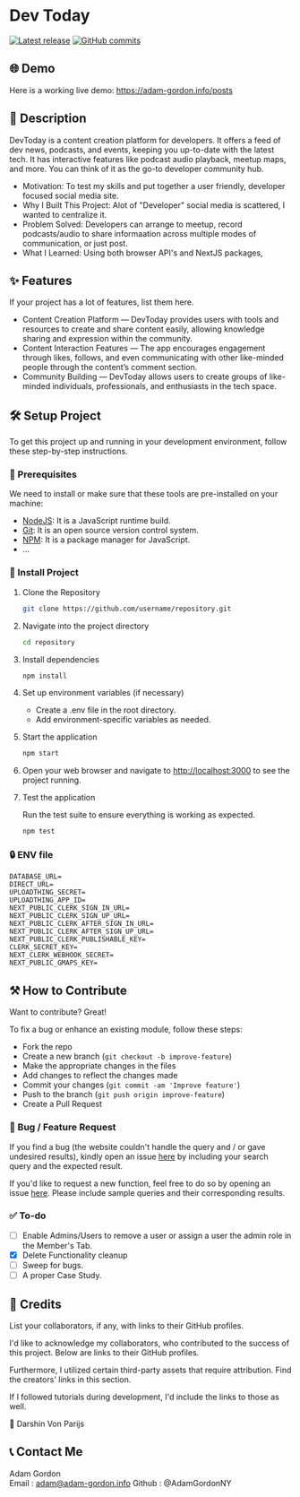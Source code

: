 # Dev Today

[![Latest release](https://gitnote.s3.us-east-2.amazonaws.com/tsconfig.png)](https://dev-today.adam-gordon.info)
[![GitHub commits](https://github.com/adamgordonny/devtodayadamsversion.git)](https://jsmastery.pro)

## 🌐 Demo

Here is a working live demo: https://adam-gordon.info/posts

## 📝 Description

DevToday is a content creation platform for developers. It offers a feed of dev news, podcasts, and events, keeping you up-to-date with the latest tech. It has interactive features like podcast audio playback, meetup maps, and more. You can think of it as the go-to developer community hub.

- Motivation: To test my skills and put together a user friendly, developer focused social media site.
- Why I Built This Project: Alot of "Developer" social media is scattered, I wanted to centralize it.
- Problem Solved: Developers can arrange to meetup, record podcasts/audio to share informaation across multiple modes of communication, or just post.
- What I Learned: Using both browser API's and NextJS packages,

## ✨ Features

If your project has a lot of features, list them here.

- Content Creation Platform — DevToday provides users with tools and resources to create and share content easily, allowing knowledge sharing and expression within the community.
- Content Interaction Features — The app encourages engagement through likes, follows, and even communicating with other like-minded people through the content’s comment section.
- Community Building — DevToday allows users to create groups of like-minded individuals, professionals, and enthusiasts in the tech space.

## 🛠️ Setup Project

To get this project up and running in your development environment, follow these step-by-step instructions.

### 🍴 Prerequisites

We need to install or make sure that these tools are pre-installed on your machine:

- [NodeJS](https://nodejs.org/en/download/): It is a JavaScript runtime build.
- [Git](https://git-scm.com/downloads): It is an open source version control system.
- [NPM](https://docs.npmjs.com/getting-started/installing-node): It is a package manager for JavaScript.
- ...

### 🚀 Install Project

1. Clone the Repository

   ```bash
   git clone https://github.com/username/repository.git
   ```

2. Navigate into the project directory

   ```bash
   cd repository
   ```

3. Install dependencies

   ```bash
   npm install
   ```

4. Set up environment variables (if necessary)

   - Create a .env file in the root directory.
   - Add environment-specific variables as needed.

5. Start the application

   ```bash
   npm start
   ```

6. Open your web browser and navigate to <a href="http://localhost:3000" target="_blank">http://localhost:3000</a> to see the project running.

7. Test the application

   Run the test suite to ensure everything is working as expected.

   ```bash
   npm test
   ```

### 🔒 ENV file

```ENV
DATABASE_URL=
DIRECT_URL=
UPLOADTHING_SECRET=
UPLOADTHING_APP_ID=
NEXT_PUBLIC_CLERK_SIGN_IN_URL=
NEXT_PUBLIC_CLERK_SIGN_UP_URL=
NEXT_PUBLIC_CLERK_AFTER_SIGN_IN_URL=
NEXT_PUBLIC_CLERK_AFTER_SIGN_UP_URL=
NEXT_PUBLIC_CLERK_PUBLISHABLE_KEY=
CLERK_SECRET_KEY=
NEXT_CLERK_WEBHOOK_SECRET=
NEXT_PUBLIC_GMAPS_KEY=
```

## ⚒️ How to Contribute

Want to contribute? Great!

To fix a bug or enhance an existing module, follow these steps:

- Fork the repo
- Create a new branch (`git checkout -b improve-feature`)
- Make the appropriate changes in the files
- Add changes to reflect the changes made
- Commit your changes (`git commit -am 'Improve feature'`)
- Push to the branch (`git push origin improve-feature`)
- Create a Pull Request

### 📩 Bug / Feature Request

If you find a bug (the website couldn't handle the query and / or gave undesired results), kindly open an issue [here](https://github.com/adamgordonny/devtodayadamsversion/issues/new) by including your search query and the expected result.

If you'd like to request a new function, feel free to do so by opening an issue [here](https://github.com/adamgordonny/devtodayadamsversion/issues/new). Please include sample queries and their corresponding results.

### ✅ To-do

- [ ] Enable Admins/Users to remove a user or assign a user the admin role in the Member's Tab.
- [x] Delete Functionality cleanup
- [ ] Sweep for bugs.
- [ ] A proper Case Study.

## 📜 Credits

List your collaborators, if any, with links to their GitHub profiles.

I'd like to acknowledge my collaborators, who contributed to the success of this project. Below are links to their GitHub profiles.

Furthermore, I utilized certain third-party assets that require attribution. Find the creators' links in this section.

If I followed tutorials during development, I'd include the links to those as well.

👩 Darshin Von Parijs <br>

## 📞 Contact Me

Adam Gordon <br />
Email : adam@adam-gordon.info
Github : @AdamGordonNY
